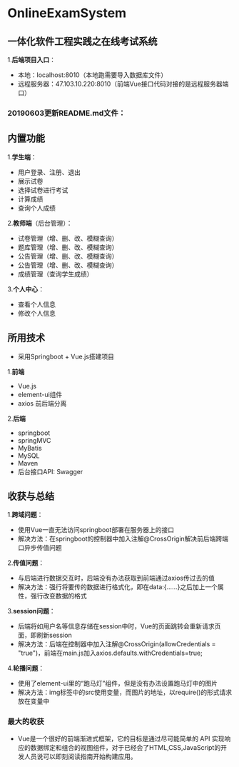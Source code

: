 # OnlineExamSystem
## 一体化软件工程实践之在线考试系统  
1.**后端项目入口**：
+ 本地：localhost:8010（本地跑需要导入数据库文件）
+ 远程服务器：47.103.10.220:8010（前端Vue接口代码对接的是远程服务器端口）


### **20190603更新README.md文件**：

## **内置功能**
1.**学生端**：

  + 用户登录、注册、退出
  + 展示试卷
  + 选择试卷进行考试
  + 计算成绩
  + 查询个人成绩

2.**教师端**（后台管理）：

  + 试卷管理（增、删、改、模糊查询）
  + 题库管理（增、删、改、模糊查询）
  + 公告管理（增、删、改、模糊查询）
  + 公告管理（增、删、改、模糊查询）
  + 成绩管理（查询学生成绩）

3.**个人中心**：

  + 查看个人信息
  + 修改个人信息
 
## **所用技术**
+ 采用Springboot + Vue.js搭建项目

1.**前端**

+ Vue.js
+ element-ui组件
+ axios 前后端分离

2.**后端**

+ springboot
+ springMVC
+ MyBatis
+ MySQL
+ Maven
+ 后台接口API: Swagger

## **收获与总结**

1.**跨域问题**：

+ 使用Vue一直无法访问springboot部署在服务器上的接口
+ 解决方法：在springboot的控制器中加入注解@CrossOrigin解决前后端跨端口异步传值问题

2.**传值问题**：

+ 与后端进行数据交互时，后端没有办法获取到前端通过axios传过去的值
+ 解决方法：强行将要传的数据进行格式化，即在data:{……}之后加上一个属性，强行改变数据的格式

3.**session问题**：

+ 后端将如用户名等信息存储在session中时，Vue的页面跳转会重新请求页面，即刷新session
+ 解决方法：后端在控制器中加入注解@CrossOrigin(allowCredentials = "true")，前端在main.js加入axios.defaults.withCredentials=true;

4.**轮播问题**：

+ 使用了element-ui里的“跑马灯”组件，但是没有办法设置跑马灯中的图片
+ 解决方法：img标签中的src使用变量，而图片的地址，以require()的形式请求放在变量中

### **最大的收获**

+ Vue是一个很好的前端渐进式框架，它的目标是通过尽可能简单的 API 实现响应的数据绑定和组合的视图组件，对于已经会了HTML,CSS,JavaScript的开发人员说可以即刻阅读指南开始构建应用。


